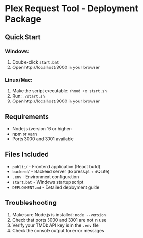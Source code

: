 # Plex Request Tool - Deployment Package

## Quick Start

### Windows:
1. Double-click `start.bat`
2. Open http://localhost:3000 in your browser

### Linux/Mac:
1. Make the script executable: `chmod +x start.sh`
2. Run: `./start.sh`
3. Open http://localhost:3000 in your browser

## Requirements

- Node.js (version 16 or higher)
- npm or yarn
- Ports 3000 and 3001 available

## Files Included

- `public/` - Frontend application (React build)
- `backend/` - Backend server (Express.js + SQLite)
- `.env` - Environment configuration
- `start.bat` - Windows startup script
- `DEPLOYMENT.md` - Detailed deployment guide

## Troubleshooting

1. Make sure Node.js is installed: `node --version`
2. Check that ports 3000 and 3001 are not in use
3. Verify your TMDb API key is in the `.env` file
4. Check the console output for error messages

